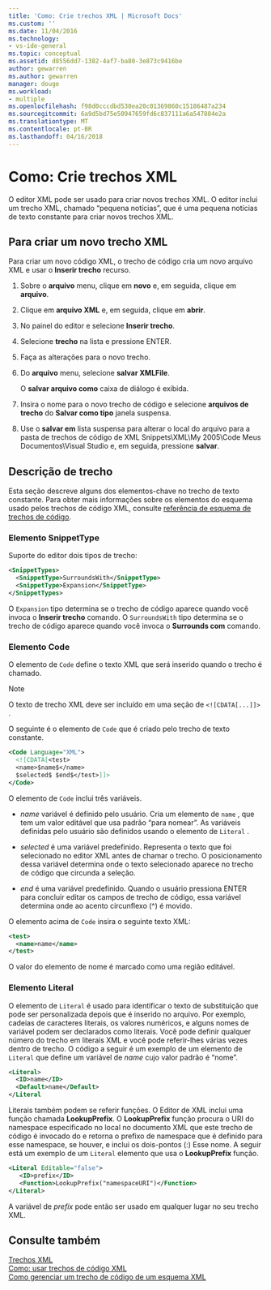 ```yaml
---
title: 'Como: Crie trechos XML | Microsoft Docs'
ms.custom: ''
ms.date: 11/04/2016
ms.technology:
- vs-ide-general
ms.topic: conceptual
ms.assetid: d8556dd7-1382-4af7-ba80-3e873c9416be
author: gewarren
ms.author: gewarren
manager: douge
ms.workload:
- multiple
ms.openlocfilehash: f98d0cccdbd530ea20c01369860c15186487a234
ms.sourcegitcommit: 6a9d5bd75e50947659fd6c837111a6a547884e2a
ms.translationtype: MT
ms.contentlocale: pt-BR
ms.lasthandoff: 04/16/2018
---
```

# <a name="how-to-create-xml-snippets"></a>Como: Crie trechos XML
O editor XML pode ser usado para criar novos trechos XML. O editor inclui um trecho XML, chamado “pequena notícias”, que é uma pequena notícias de texto constante para criar novos trechos XML.  
  
## <a name="to-create-a-new-xml-snippet"></a>Para criar um novo trecho XML  
 Para criar um novo código XML, o trecho de código cria um novo arquivo XML e usar o **Inserir trecho** recurso.  
  
1.  Sobre o **arquivo** menu, clique em **novo** e, em seguida, clique em **arquivo**.  
  
2.  Clique em **arquivo XML** e, em seguida, clique em **abrir**.  
  
3.  No painel do editor e selecione **Inserir trecho**.  
  
4.  Selecione **trecho** na lista e pressione ENTER.  
  
5.  Faça as alterações para o novo trecho.  
  
6.  Do **arquivo** menu, selecione **salvar XMLFile**.  
  
     O **salvar arquivo como** caixa de diálogo é exibida.  
  
7.  Insira o nome para o novo trecho de código e selecione **arquivos de trecho** do **Salvar como tipo** janela suspensa.  
  
8.  Use o **salvar em** lista suspensa para alterar o local do arquivo para a pasta de trechos de código de XML Snippets\XML\My 2005\Code Meus Documentos\Visual Studio e, em seguida, pressione **salvar**.  
  
## <a name="snippet-description"></a>Descrição de trecho  
 Esta seção descreve alguns dos elementos-chave no trecho de texto constante. Para obter mais informações sobre os elementos do esquema usado pelos trechos de código XML, consulte [referência de esquema de trechos de código](../ide/code-snippets-schema-reference.md).  
  
### <a name="snippettype-element"></a>Elemento SnippetType  
 Suporte do editor dois tipos de trecho:  
  
```xml
<SnippetTypes>  
  <SnippetType>SurroundsWith</SnippetType>  
  <SnippetType>Expansion</SnippetType>  
</SnippetTypes>  
```
  
 O `Expansion` tipo determina se o trecho de código aparece quando você invoca o **Inserir trecho** comando. O `SurroundsWith` tipo determina se o trecho de código aparece quando você invoca o **Surrounds com** comando.  
  
### <a name="code-element"></a>Elemento Code  
 O elemento de `Code` define o texto XML que será inserido quando o trecho é chamado.  
  
> [!NOTE]
>  O texto de trecho XML deve ser incluído em uma seção de `<![CDATA[...]]>` .  
  
 O seguinte é o elemento de `Code` que é criado pelo trecho de texto constante.  
  
```xml
<Code Language="XML">  
  <![CDATA[<test>  
  <name>$name$</name>  
  $selected$ $end$</test>]]>  
</Code>  
```
  
 O elemento de `Code` inclui três variáveis.  
  
-   $name$ variável é definido pelo usuário. Cria um elemento de `name` , que tem um valor editável que usa padrão “para nomear”. As variáveis definidas pelo usuário são definidos usando o elemento de `Literal` .  
  
-   $selected$ é uma variável predefinido. Representa o texto que foi selecionado no editor XML antes de chamar o trecho. O posicionamento dessa variável determina onde o texto selecionado aparece no trecho de código que circunda a seleção.  
  
-   $end$ é uma variável predefinido. Quando o usuário pressiona ENTER para concluir editar os campos de trecho de código, essa variável determina onde ao acento circunflexo (^) é movido.  
  
 O elemento acima de `Code` insira o seguinte texto XML:  
  
```xml
<test>  
  <name>name</name>  
</test>  
```
  
 O valor do elemento de nome é marcado como uma região editável.  
  
### <a name="literal-element"></a>Elemento Literal  
 O elemento de `Literal` é usado para identificar o texto de substituição que pode ser personalizada depois que é inserido no arquivo. Por exemplo, cadeias de caracteres literais, os valores numéricos, e alguns nomes de variável podem ser declarados como literais. Você pode definir qualquer número do trecho em literais XML e você pode referir-lhes várias vezes dentro de trecho. O código a seguir é um exemplo de um elemento de `Literal` que define um variável de $name$ cujo valor padrão é “nome”.  
  
```xml
<Literal>  
  <ID>name</ID>  
  <Default>name</Default>  
</Literal  
```
  
 Literais também podem se referir funções. O Editor de XML inclui uma função chamada **LookupPrefix**. O **LookupPrefix** função procura o URI do namespace especificado no local no documento XML que este trecho de código é invocado do e retorna o prefixo de namespace que é definido para esse namespace, se houver, e inclui os dois-pontos (:) Esse nome. A seguir está um exemplo de um `Literal` elemento que usa o **LookupPrefix** função.  
  
```xml
<Literal Editable="false">  
   <ID>prefix</ID>  
   <Function>LookupPrefix("namespaceURI")</Function>  
</Literal>  
```
  
 A variável de $prefix$ pode então ser usado em qualquer lugar no seu trecho XML.  
  
## <a name="see-also"></a>Consulte também  
 [Trechos XML](../xml-tools/xml-snippets.md)   
 [Como: usar trechos de código XML](../xml-tools/how-to-use-xml-snippets.md)   
 [Como gerenciar um trecho de código de um esquema XML](../xml-tools/how-to-generate-an-xml-snippet-from-an-xml-schema.md)